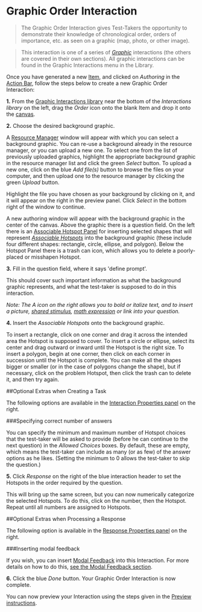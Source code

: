 <!--
    created_at: 2016-12-15
    authors:         
      - Catherine Pease
--> 

# Graphic Order Interaction

>The Graphic Order Interaction gives Test-Takers the opportunity to demonstrate their knowledge of chronological order, orders of importance, etc. as seen on a graphic (map, photo, or other image).

>This interaction is one of a series of *[Graphic](../appendix/glossary.md#graphic)* interactions (the others are covered in their own sections). All graphic interactions can be found in the Graphic Interactions menu in the Library. 


Once you have generated a new [Item](../appendix/glossary.md#item), and clicked on *Authoring* in the [Action Bar](../appendix/glossary.md#action-bar), follow the steps below to create a new Graphic Order Interaction:

**1.** From the [Graphic Interactions library](../appendix/glossary.md#graphic-interactions-library) near the bottom of the *Interactions library* on the left, drag the *Order* icon onto the blank Item and drop it onto the [canvas](../appendix/glossary.md#canvas).

**2.** Choose the desired background graphic.

A [Resource Manager](../appendix/glossary.md#resource-manager) window will appear with which you can select a background graphic. You can re-use a background  already in the resource manager, or you can upload a new one. To select one from the list of previously uploaded graphics, highlight the appropriate background graphic in the resource manager list and click the green *Select* button. To upload a new one, click on the blue *Add file(s)* button to browse the files on your computer, and then upload one to the resource manager by clicking the green *Upload* button.

Highlight the file you have chosen as your background by clicking on it, and it will appear on the right in the preview panel. Click *Select* in the bottom right of the window to continue.

A new authoring window will appear with the background graphic in the center of the canvas. Above the graphic there is a question field. On the left there is an [Associable Hotspot Panel](../appendix/glossary.md#associable-hotspot-panel) for inserting selected shapes that will represent *[Associable Hotspots](../appendix/glossary.md#associable-hotspots)* into the background graphic (these include four different shapes: rectangle, circle, ellipse, and polygon). Below the Hotspot Panel there is a trash can icon, which allows you to delete a poorly-placed or misshapen Hotspot.


**3.** Fill in the question field, where it says 'define prompt'. 

This should cover such important information as what the background graphic represents, and what the test-taker is supposed to do in this interaction. 

*Note: The A icon on the right allows you to bold or italize text, and to insert a picture, [shared stimulus](../appendix/glossary.md#shared-stimulus), [math expression](../appendix/glossary.md#math-expression) or link into your question.*

**4.** Insert the *Associable Hotspots* onto the background graphic.

To insert a rectangle, click on one corner and drag it across the intended area the Hotspot is supposed to cover. To insert a circle or ellipse, select its center and drag outward or inward until the Hotspot is the right size. To insert a polygon, begin at one corner, then click on each corner in succession until the Hotspot is complete. You can make all the shapes bigger or smaller (or in the case of polygons change the shape), but if necessary, click on the problem Hotspot, then click the trash can to delete it, and then try again.

<aside class="optional-extras">
##Optional Extras when Creating a Task

The following options are available in the [Interaction Properties panel](../appendix/glossary.md#int-prop-panel) on the right.

###Specifying correct number of answers 

You can specify the minimum and maximum number of Hotspot choices that the test-taker will be asked to provide (before he can continue to the next question) in the *Allowed Choices* boxes. By default, these are empty, which means the test-taker can include as many (or as few) of the answer options as he likes. (Setting the minimum to 0 allows the test-taker to skip the question.)
</aside>

**5.** Click *Response* on the right of the blue interaction header to set the Hotspots in the order required by the question.

This will bring up the same screen, but you can now numerically categorize the selected Hotspots. To do this, click on the number, then the Hotspot. Repeat until all numbers are assigned to Hotspots.

<aside class="optional-extras">
##Optional Extras when Processing a Response

The following option is available in the [Response Properties panel](../appendix/glossary.md#resp-prop-panel) on the right.

###Inserting modal feedback

If you wish, you can insert [Modal Feedback](../appendix/glossary.md#modal-feedback) into this Interaction. For more details on how to do this, [see the Modal Feedback section](../items/modal-feedback.md). 

</aside>


**6.** Click the blue *Done* button. Your Graphic Order Interaction is now complete.

You can now preview your Interaction using the steps given in the [Preview instructions](../items/preview.md).
